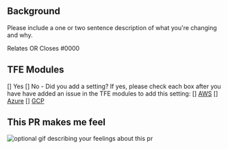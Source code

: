 ## Background

Please include a one or two sentence description of what you're changing and why.

Relates OR Closes #0000

## TFE Modules

[] Yes [] No - Did you add a setting? If yes, please check each box after you have have added an issue in the TFE modules to add this setting:
    [] [AWS](https://github.com/hashicorp/terraform-aws-terraform-enterprise)
    [] [Azure](https://github.com/hashicorp/terraform-azurerm-terraform-enterprise)
    [] [GCP](https://github.com/hashicorp/terraform-google-terraform-enterprise)

## This PR makes me feel

![optional gif describing your feelings about this pr]()
